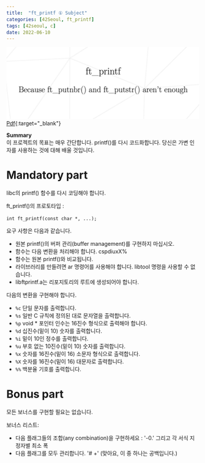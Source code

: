 ```yaml
---
title:  "ft_printf ① Subject"
categories: [42Seoul, ft_printf]
tags: [42seoul, c]
date: 2022-06-10
---
```


![thumbnail](/assets/img/42seoul/ft_printf/fpf.png)
[Pdf](https://23tae.github.io/assets/file/ft_printf_en.subject.pdf){:target="_blank"}

**Summary**  
이 프로젝트의 목표는 매우 간단합니다. printf()를 다시 코드화합니다. 당신은 가변 인자를 사용하는 것에 대해 배울 것입니다.

# Mandatory part

libc의 printf() 함수를 다시 코딩해야 합니다.

ft_printf()의 프로토타입 : 

`int ft_printf(const char *, ...);`

요구 사항은 다음과 같습니다.

- 원본 printf()의 버퍼 관리(buffer management)를 구현하지 마십시오.
- 함수는 다음 변환을 처리해야 합니다. cspdiuxX%
- 함수는 원본 printf()와 비교됩니다.
- 라이브러리를 만들려면 ar 명령어를 사용해야 합니다. libtool 명령을 사용할 수 없습니다.
- libftprintf.a는 리포지토리의 루트에 생성되어야 합니다.

다음의 변환을 구현해야 합니다.

- `%c` 단일 문자를 출력합니다.
- `%s` 일반 C 규칙에 정의된 대로 문자열을 출력합니다.
- `%p` void * 포인터 인수는 16진수 형식으로 출력해야 합니다.
- `%d` 십진수(밑이 10) 숫자를 출력합니다.
- `%i` 밑이 10인 정수를 출력합니다.
- `%u` 부호 없는 10진수(밑이 10) 숫자를 출력합니다.
- `%x` 숫자를 16진수(밑이 16) 소문자 형식으로 출력합니다.
- `%X` 숫자를 16진수(밑이 16) 대문자로 출력합니다.
- `%%` 백분율 기호를 출력합니다.

# Bonus part

모든 보너스를 구현할 필요는 없습니다.

보너스 리스트:
- 다음 플래그들의 조합(any combination)을 구현하세요 : '-0.' 그리고 각 서식 지정자별 최소 폭
- 다음 플래그를 모두 관리합니다. '# +' (맞아요, 이 중 하나는 공백입니다.)
